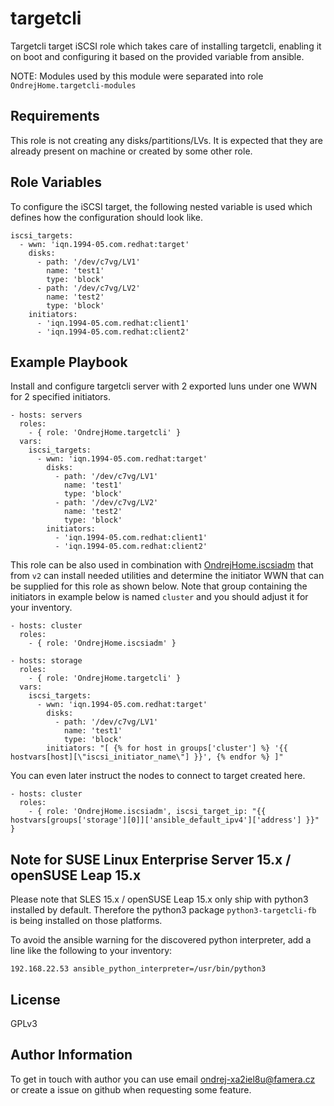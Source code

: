 targetcli
=========

Targetcli target iSCSI role which takes care of installing targetcli, enabling it on boot and configuring it based on the provided variable from ansible.

NOTE: Modules used by this module were separated into role `OndrejHome.targetcli-modules`

Requirements
------------

This role is not creating any disks/partitions/LVs. It is expected that they are already present on machine or created by some other role.

Role Variables
--------------

To configure the iSCSI target, the following nested variable is used which defines how the configuration should look like.

```
iscsi_targets:
  - wwn: 'iqn.1994-05.com.redhat:target'
    disks:
      - path: '/dev/c7vg/LV1'
        name: 'test1'
        type: 'block'
      - path: '/dev/c7vg/LV2'
        name: 'test2'
        type: 'block'
    initiators:
      - 'iqn.1994-05.com.redhat:client1'
      - 'iqn.1994-05.com.redhat:client2'
```

Example Playbook
----------------

Install and configure targetcli server with 2 exported luns under one WWN for 2 specified initiators.

    - hosts: servers
      roles:
        - { role: 'OndrejHome.targetcli' }
      vars:
        iscsi_targets:
          - wwn: 'iqn.1994-05.com.redhat:target'
            disks:
              - path: '/dev/c7vg/LV1'
                name: 'test1'
                type: 'block'
              - path: '/dev/c7vg/LV2'
                name: 'test2'
                type: 'block'
            initiators:
              - 'iqn.1994-05.com.redhat:client1'
              - 'iqn.1994-05.com.redhat:client2'

This role can be also used in combination with [OndrejHome.iscsiadm](https://github.com/OndrejHome/ansible.iscsiadm) that from `v2`
can install needed utilities and determine the initiator WWN that can be supplied for this role as shown below. Note that group
containing the initiators in example below is named `cluster` and you should adjust it for your inventory.

    - hosts: cluster
      roles:
        - { role: 'OndrejHome.iscsiadm' }

    - hosts: storage
      roles:
        - { role: 'OndrejHome.targetcli' }
      vars:
        iscsi_targets:
          - wwn: 'iqn.1994-05.com.redhat:target'
            disks:
              - path: '/dev/c7vg/LV1'
                name: 'test1'
                type: 'block'
            initiators: "[ {% for host in groups['cluster'] %} '{{ hostvars[host][\"iscsi_initiator_name\"] }}', {% endfor %} ]"

You can even later instruct the nodes to connect to target created here.

    - hosts: cluster
      roles:
        - { role: 'OndrejHome.iscsiadm', iscsi_target_ip: "{{ hostvars[groups['storage'][0]]['ansible_default_ipv4']['address'] }}" }

Note for SUSE Linux Enterprise Server 15.x / openSUSE Leap 15.x
-------

Please note that SLES 15.x / openSUSE Leap 15.x only ship with python3 installed by default. Therefore the python3 package `python3-targetcli-fb` is being installed on those platforms.

To avoid the ansible warning for the discovered python interpreter, add a line like the following to your inventory:
```
192.168.22.53 ansible_python_interpreter=/usr/bin/python3
```

License
-------

GPLv3

Author Information
------------------

To get in touch with author you can use email ondrej-xa2iel8u@famera.cz or create a issue on github when requesting some feature.

